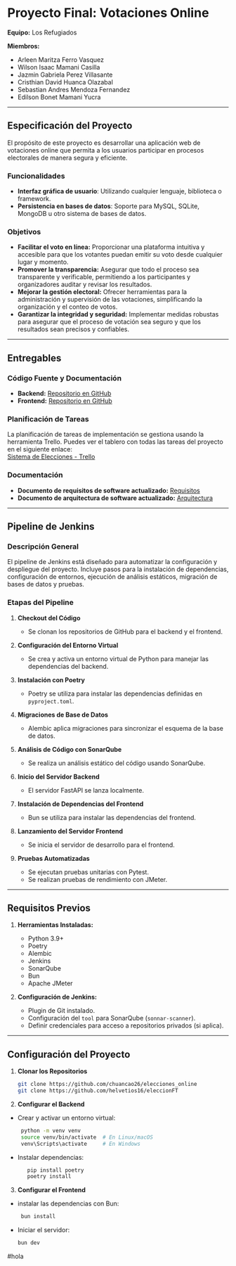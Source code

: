 # **Proyecto Final: Votaciones Online**

**Equipo:** Los Refugiados

**Miembros:**

- Arleen Maritza Ferro Vasquez  
- Wilson Isaac Mamani Casilla  
- Jazmin Gabriela Perez Villasante  
- Cristhian David Huanca Olazabal  
- Sebastian Andres Mendoza Fernandez  
- Edilson Bonet Mamani Yucra  

---

## Especificación del Proyecto

El propósito de este proyecto es desarrollar una aplicación web de votaciones online que permita a los usuarios participar en procesos electorales de manera segura y eficiente.

### Funcionalidades

- **Interfaz gráfica de usuario**: Utilizando cualquier lenguaje, biblioteca o framework.  
- **Persistencia en bases de datos**: Soporte para MySQL, SQLite, MongoDB u otro sistema de bases de datos.  

### Objetivos

- **Facilitar el voto en línea:** Proporcionar una plataforma intuitiva y accesible para que los votantes puedan emitir su voto desde cualquier lugar y momento.  
- **Promover la transparencia:** Asegurar que todo el proceso sea transparente y verificable, permitiendo a los participantes y organizadores auditar y revisar los resultados.  
- **Mejorar la gestión electoral:** Ofrecer herramientas para la administración y supervisión de las votaciones, simplificando la organización y el conteo de votos.  
- **Garantizar la integridad y seguridad:** Implementar medidas robustas para asegurar que el proceso de votación sea seguro y que los resultados sean precisos y confiables.  

---

## Entregables

### Código Fuente y Documentación

- **Backend:** [Repositorio en GitHub](https://github.com/chuancao26/elecciones_online)  
- **Frontend:** [Repositorio en GitHub](https://github.com/helvetios16/eleccionFT)  

### Planificación de Tareas

La planificación de tareas de implementación se gestiona usando la herramienta Trello. Puedes ver el tablero con todas las tareas del proyecto en el siguiente enlace:  
[Sistema de Elecciones - Trello](https://trello.com/b/dr4vfErF/sistema-de-elecciones)  

### Documentación

- **Documento de requisitos de software actualizado:** [Requisitos](https://docs.google.com/document/d/14P_PVLfjSm_YSb5pkw98cLnqFf8kFPsR/edit?usp=sharing&ouid=103974025895514464791&rtpof=true&sd=true)  
- **Documento de arquitectura de software actualizado:** [Arquitectura](https://docs.google.com/document/d/1cbHVusBtsyzv-eA0EU2F89KYerfHQLAP/edit?usp=sharing&ouid=103974025895514464791&rtpof=true&sd=true)  

---

## Pipeline de Jenkins

### Descripción General

El pipeline de Jenkins está diseñado para automatizar la configuración y despliegue del proyecto. Incluye pasos para la instalación de dependencias, configuración de entornos, ejecución de análisis estáticos, migración de bases de datos y pruebas.

### Etapas del Pipeline

1. **Checkout del Código**
   - Se clonan los repositorios de GitHub para el backend y el frontend.

2. **Configuración del Entorno Virtual**
   - Se crea y activa un entorno virtual de Python para manejar las dependencias del backend.

3. **Instalación con Poetry**
   - Poetry se utiliza para instalar las dependencias definidas en `pyproject.toml`.

4. **Migraciones de Base de Datos**
   - Alembic aplica migraciones para sincronizar el esquema de la base de datos.

5. **Análisis de Código con SonarQube**
   - Se realiza un análisis estático del código usando SonarQube.

6. **Inicio del Servidor Backend**
   - El servidor FastAPI se lanza localmente.

7. **Instalación de Dependencias del Frontend**
   - Bun se utiliza para instalar las dependencias del frontend.

8. **Lanzamiento del Servidor Frontend**
   - Se inicia el servidor de desarrollo para el frontend.

9. **Pruebas Automatizadas**
   - Se ejecutan pruebas unitarias con Pytest.
   - Se realizan pruebas de rendimiento con JMeter.

---

## Requisitos Previos

1. **Herramientas Instaladas:**
   - Python 3.9+  
   - Poetry  
   - Alembic  
   - Jenkins  
   - SonarQube  
   - Bun  
   - Apache JMeter  

2. **Configuración de Jenkins:**
   - Plugin de Git instalado.  
   - Configuración del `tool` para SonarQube (`sonnar-scanner`).  
   - Definir credenciales para acceso a repositorios privados (si aplica).  

---

## Configuración del Proyecto

1. **Clonar los Repositorios**
   ```bash
   git clone https://github.com/chuancao26/elecciones_online
   git clone https://github.com/helvetios16/eleccionFT
2. **Configurar el Backend**
 - Crear y activar un entorno virtual:
   ```bash
    python -m venv venv
    source venv/bin/activate  # En Linux/macOS
    venv\Scripts\activate     # En Windows
 - Instalar dependencias:
   ```bash
      pip install poetry
      poetry install
3. **Configurar el Frontend**
 - instalar las dependencias con Bun:
   ```bash
    bun install 
 - Iniciar el servidor:
   ```bash
   bun dev

#hola